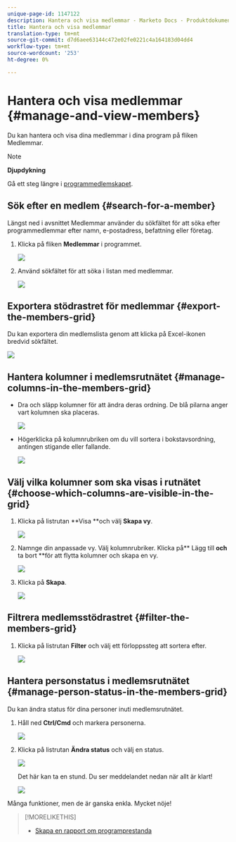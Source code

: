 ```yaml
---
unique-page-id: 1147122
description: Hantera och visa medlemmar - Marketo Docs - Produktdokumentation
title: Hantera och visa medlemmar
translation-type: tm+mt
source-git-commit: d7d6aee63144c472e02fe0221c4a164183d04dd4
workflow-type: tm+mt
source-wordcount: '253'
ht-degree: 0%

---
```



# Hantera och visa medlemmar {#manage-and-view-members}

Du kan hantera och visa dina medlemmar i dina program på fliken Medlemmar.

>[!NOTE]
>
>**Djupdykning**
>
> Gå ett steg längre i [programmedlemskapet](../../../../product-docs/core-marketo-concepts/programs/creating-programs/understanding-program-membership.md).

## Sök efter en medlem {#search-for-a-member}

Längst ned i avsnittet Medlemmar använder du sökfältet för att söka efter programmedlemmar efter namn, e-postadress, befattning eller företag.

1. Klicka på fliken **Medlemmar** i programmet.

   ![](assets/image2014-10-1-16-3a0-3a29.png)

1. Använd sökfältet för att söka i listan med medlemmar.

   ![](assets/image2014-10-1-16-3a7-3a20.png)

## Exportera stödrastret för medlemmar {#export-the-members-grid}

Du kan exportera din medlemslista genom att klicka på Excel-ikonen bredvid sökfältet.

![](assets/image2014-10-1-16-3a9-3a55.png)

## Hantera kolumner i medlemsrutnätet {#manage-columns-in-the-members-grid}

* Dra och släpp kolumner för att ändra deras ordning. De blå pilarna anger vart kolumnen ska placeras.

   ![](assets/image2014-10-1-16-3a25-3a30.png)

* Högerklicka på kolumnrubriken om du vill sortera i bokstavsordning, antingen stigande eller fallande.

   ![](assets/image2014-10-1-17-3a3-3a28.png)

## Välj vilka kolumner som ska visas i rutnätet {#choose-which-columns-are-visible-in-the-grid}

1. Klicka på listrutan **Visa **och välj **Skapa vy**.

   ![](assets/image2014-10-1-16-3a32-3a43.png)

1. Namnge din anpassade vy. Välj kolumnrubriker. Klicka på** Lägg till **och** ta bort **för att flytta kolumner och skapa en vy.

   ![](assets/image2014-10-1-16-3a36-3a52.png)

1. Klicka på **Skapa**.

   ![](assets/image2014-10-1-16-3a38-3a7.png)

## Filtrera medlemsstödrastret  {#filter-the-members-grid}

1. Klicka på listrutan **Filter** och välj ett förloppssteg att sortera efter.

   ![](assets/image2014-10-1-16-3a42-3a4.png)

## Hantera personstatus i medlemsrutnätet {#manage-person-status-in-the-members-grid}

Du kan ändra status för dina personer inuti medlemsrutnätet.

1. Håll ned **Ctrl/Cmd** och markera personerna.

   ![](assets/image2014-10-1-16-3a44-3a27.png)

1. Klicka på listrutan **Ändra status** och välj en status.

   ![](assets/image2014-10-1-16-3a47-3a45.png)

   Det här kan ta en stund. Du ser meddelandet nedan när allt är klart!

   ![](assets/changestatusconfirm.png)

Många funktioner, men de är ganska enkla. Mycket nöje!

>[!MORELIKETHIS]
>
>* [Skapa en rapport om programprestanda](../../../../product-docs/core-marketo-concepts/programs/program-performance-report/create-a-program-performance-report.md)

>



